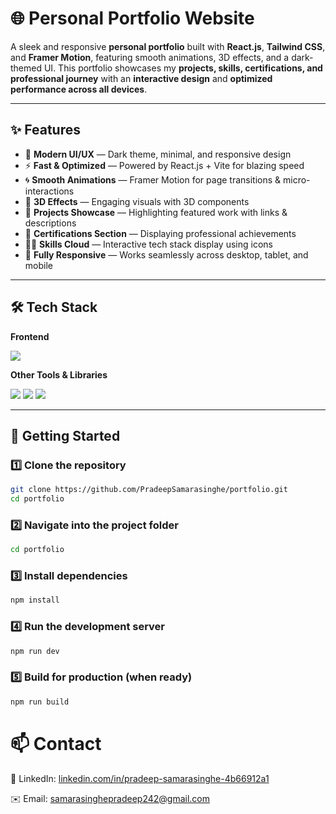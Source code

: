 # 🌐 Personal Portfolio Website  

A sleek and responsive **personal portfolio** built with **React.js**, **Tailwind CSS**, and **Framer Motion**, featuring smooth animations, 3D effects, and a dark-themed UI. This portfolio showcases my **projects, skills, certifications, and professional journey** with an **interactive design** and **optimized performance across all devices**.  

---

## ✨ Features  

- 🎨 **Modern UI/UX** — Dark theme, minimal, and responsive design  
- ⚡ **Fast & Optimized** — Powered by React.js + Vite for blazing speed  
- 🌀 **Smooth Animations** — Framer Motion for page transitions & micro-interactions  
- 🔲 **3D Effects** — Engaging visuals with 3D components  
- 📂 **Projects Showcase** — Highlighting featured work with links & descriptions  
- 📜 **Certifications Section** — Displaying professional achievements  
- 👨‍💻 **Skills Cloud** — Interactive tech stack display using icons  
- 📱 **Fully Responsive** — Works seamlessly across desktop, tablet, and mobile  

---

## 🛠️ Tech Stack  

**Frontend**  
<p>
  <img src="https://skillicons.dev/icons?i=react,tailwind,js,ts,vite" />
</p>

**Other Tools & Libraries**  
<p>
  <img src="https://skillicons.dev/icons?i=git,github" />  
  <img src="https://img.shields.io/badge/EmailJS-FF5A5F?style=flat&logo=maildotru&logoColor=white" />
  <img src="https://img.shields.io/badge/Three.js-000000?style=flat&logo=three.js&logoColor=white" />
</p>

---

## 🚀 Getting Started  

### 1️⃣ Clone the repository  
```bash
git clone https://github.com/PradeepSamarasinghe/portfolio.git
cd portfolio
```

### 2️⃣ Navigate into the project folder
```bash
cd portfolio
```

### 3️⃣ Install dependencies
```bash
npm install
```

### 4️⃣ Run the development server
```bash
npm run dev
```

### 5️⃣ Build for production (when ready)
```bash
npm run build
```


# 📫 Contact

💼 LinkedIn: [linkedin.com/in/pradeep-samarasinghe-4b66912a1
](https://www.linkedin.com/in/pradeep-samarasinghe-4b66912a1/)

✉️ Email: samarasinghepradeep242@gmail.com
